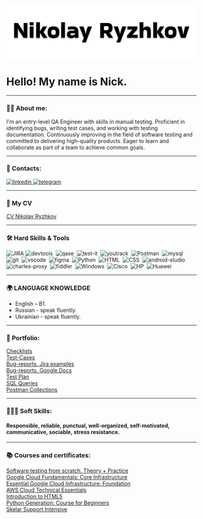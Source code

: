 ![Header](https://github.com/nikolay-ryzhkov/nikolay-ryzhkov/blob/main/assets/img.png)
# Hello! My name is Nick.

---

### 👨‍💻 About me:

I'm an entry-level QA Engineer with skills in manual testing. Proficient in identifying bugs, writing test cases, and working with testing documentation. Continuously improving in the field of software testing and committed to delivering high-quality products. Eager to learn and collaborate as part of a team to achieve common goals.

---
### 🤝 Contacts:

  <div id="badges">
    <a href="https://www.linkedin.com/in/nikolay-ryzhkov-a582ab348/" target="_blank">
      <img src="https://cdn-icons-png.flaticon.com/512/2504/2504799.png" width="40" height="40" alt="linkedin" />
    </a>
    <a href="https://t.me/NickRyzhkov" target="_blank">
      <img src="https://cdn-icons-png.flaticon.com/512/2111/2111646.png" width="40" height="40" alt="telegram" />
    </a>
  </div>

---
### 📄 My CV

  [CV Nikolay Ryzhkov](https://docs.google.com/document/d/13wz-GQbtN05J9l5kZGlwKCMY9WjdGA5U8NfPyo4DpxU/edit?usp=sharing)


---

### 🛠 Hard Skills & Tools
<div>
  <img src="https://cdn.jsdelivr.net/gh/devicons/devicon/icons/jira/jira-original.svg" title="JIRA" alt="JIRA" width="40" height="40"/>
  <img src="https://d33wubrfki0l68.cloudfront.net/38b5c953a4667366685d55db55d057c86db1fc54/a0fdc/static/acae6b24d940347661ca901ea07f47c1/chrome-dev-logo-icon.png" title="devtools" alt="devtools" width="40" height="40"/>&nbsp
  <img src="https://luna1.co/eb0187.png" title="qase" alt="qase" width="40" height="40"/>&nbsp
  <img src="https://docs.testit.software/images/testit_logo_icon_blue.png" title="test-it" alt="test-it" width="40" height="40"/>&nbsp
  <img src="https://upload.wikimedia.org/wikipedia/commons/thumb/8/8d/YouTrack_Icon.svg/1024px-YouTrack_Icon.svg.png?20200803082248" title="youtrack" alt="youtrack" width="40" height="40"/>&nbsp
  <img src="https://cdn.jsdelivr.net/gh/devicons/devicon/icons/postman/postman-original.svg" title="Postman" alt="Postman" width="40" height="40"/>&nbsp
  <img src="https://cdn.jsdelivr.net/gh/devicons/devicon/icons/mysql/mysql-original.svg" title="mysql" alt="mysql" width="40" height="40"/>&nbsp
  <img src="https://cdn.jsdelivr.net/gh/devicons/devicon/icons/git/git-original.svg" title="git" alt="git" width="40" height="40"/>&nbsp
  <img src="https://cdn.jsdelivr.net/gh/devicons/devicon/icons/vscode/vscode-original.svg" title="vscode" alt="vscode" width="40" height="40"/>&nbsp
  <img src="https://cdn.jsdelivr.net/gh/devicons/devicon/icons/figma/figma-original.svg" title="figma" alt="figma" width="40" height="40"/>&nbsp
  <img src="https://cdn.jsdelivr.net/gh/devicons/devicon/icons/python/python-original.svg" title="Python" alt="Python" width="40" height="40"/>&nbsp
  <img src="https://cdn.jsdelivr.net/gh/devicons/devicon/icons/html5/html5-original.svg" title="HTML" alt="HTML" width="40" height="40"/>&nbsp
  <img src="https://cdn.jsdelivr.net/gh/devicons/devicon/icons/css3/css3-original.svg" title="CSS" alt="CSS" width="40" height="40"/>&nbsp
  <img src="https://cdn.jsdelivr.net/gh/devicons/devicon/icons/androidstudio/androidstudio-original.svg" title="android-studio" alt="android-studio" width="40" height="40"/>&nbsp
  <img src="https://cdn.icon-icons.com/icons2/3053/PNG/512/charles_proxy_macos_bigsur_icon_190302.png" title="charles-proxy" alt="charles-proxy" width="40" height="40"/>&nbsp
  <img src="https://www.megaleechers.com/storage/Fiddler-Everywhere-Icon.png" title="fiddler" alt="fiddler" width="40" height="40"/>&nbsp
  <img src="https://cdn.jsdelivr.net/gh/devicons/devicon/icons/windows8/windows8-original.svg" title="Windows" alt="Windows" width="40" height="40"/>&nbsp
  <img src="https://www.svgrepo.com/show/331335/cisco.svg" title="Cisco" alt="Cisco" width="40" height="40"/>&nbsp
  <img src="https://upload.wikimedia.org/wikipedia/commons/thumb/a/ad/HP_logo_2012.svg/2048px-HP_logo_2012.svg.png" title="HP" alt="HP" width="40" height="40"/>&nbsp
  <img src="https://upload.wikimedia.org/wikipedia/en/thumb/0/04/Huawei_Standard_logo.svg/1200px-Huawei_Standard_logo.svg.png" title="Huawei" alt="Huawei" width="40" height="40"/>&nbsp

</div>

---

### 🌍 LANGUAGE KNOWLEDGE
- English – B1.
- Russian - speak fluently.
- Ukrainian - speak fluently.

---

### 📁 Portfolio:

<div>

  [Checklists](https://github.com/nikolay-ryzhkov/nikolay-ryzhkov/tree/main/Portfolio/Cheklists)  
  [Test-Cases](https://github.com/nikolay-ryzhkov/nikolay-ryzhkov/tree/main/Portfolio/Test-Cases)  
  [Bug-reports. Jira examples](https://github.com/nikolay-ryzhkov/nikolay-ryzhkov/blob/main/Portfolio/Bug-reports/Bug-reports%20Jira.pdf)  
  [Bug-reports. Google Docs](https://docs.google.com/spreadsheets/d/1DAChomY0NkH5ctrRIyHOo3N9HbsRdbVLS2sbiZhzKB0/edit?usp=sharing)  
  [Test Plan](https://github.com/nikolay-ryzhkov/nikolay-ryzhkov/tree/main/Portfolio/Test%20Plan)  
  [SQL Queries](https://github.com/nikolay-ryzhkov/nikolay-ryzhkov/tree/main/Portfolio/SQL%20Queries)  
  [Postman Collections](https://github.com/nikolay-ryzhkov/nikolay-ryzhkov/tree/main/Portfolio/Postman%20Collections)  

</div>

---

### 🙋🏻‍♂️ Soft Skills:

#### Responsible, reliable, punctual, well-organized, self-motivated, communicative, sociable, stress resistance.

---

### 📚 Courses and certificates:

  <a href="https://github.com/nikolay-ryzhkov/nikolay-ryzhkov/blob/main/Certificates/Coursera%201%20course.pdf" target="_blank">Software testing from scratch. Theory + Practice</a>  
  <a href="https://github.com/nikolay-ryzhkov/nikolay-ryzhkov/blob/main/Certificates/Coursera%201%20course.pdf" target="_blank">Google Cloud Fundamentals: Core Infrastructure</a>  
  <a href="https://github.com/nikolay-ryzhkov/nikolay-ryzhkov/blob/main/Certificates/Essential%20Google%20Cloud%20Infrastructure%20Foundation.pdf" target="_blank">Essential Google Cloud Infrastructure: Foundation</a>  
  <a href="https://github.com/nikolay-ryzhkov/nikolay-ryzhkov/blob/main/Certificates/AWS%20Cloud%20Technical%20Essentials.pdf" target="_blank">AWS Cloud Technical Essentials</a>  
  <a href="https://github.com/nikolay-ryzhkov/nikolay-ryzhkov/blob/main/Certificates/AWS%20Cloud%20Technical%20Essentials.pdf" target="_blank">Introduction to HTML5</a>  
  <a href="https://github.com/nikolay-ryzhkov/nikolay-ryzhkov/blob/main/Certificates/Python%20Generation%20course%20for%20beginners.pdf" target="_blank">Python Generation: Course for Beginners</a>  
  <a href="https://github.com/nikolay-ryzhkov/nikolay-ryzhkov/blob/main/Certificates/Skelar%20Support%20Intensive.png" target="_blank">Skelar Support Intensive</a>
